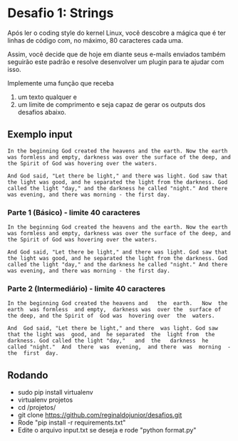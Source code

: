# Desafio 1: Strings

Após ler o coding style do kernel Linux, você descobre a mágica que é 
ter linhas de código com, no máximo, 80 caracteres cada uma.

Assim, você decide que de hoje em diante seus e-mails enviados também 
seguirão este padrão e resolve desenvolver um plugin para te ajudar
com isso.

Implemente uma função que receba 
1. um texto qualquer e 
2. um limite de
comprimento e seja capaz de gerar os outputs dos desafios abaixo.

## Exemplo input

`In the beginning God created the heavens and the earth. Now the earth was formless and empty, darkness was over the surface of the deep, and the Spirit of God was hovering over the waters.`

`And God said, "Let there be light," and there was light. God saw that the light was good, and he separated the light from the darkness. God called the light "day," and the darkness he called "night." And there was evening, and there was morning - the first day.`


### Parte 1 (Básico) - limite 40 caracteres

`In the beginning God created the heavens
and the earth. Now the earth was
formless and empty, darkness was over
the surface of the deep, and the Spirit
of God was hovering over the waters.`

`And God said, "Let there be light," and
there was light. God saw that the light
was good, and he separated the light
from the darkness. God called the light
"day," and the darkness he called
"night." And there was evening, and
there was morning - the first day.`

### Parte 2 (Intermediário) - limite 40 caracteres

`In the beginning God created the heavens
and   the  earth.   Now  the  earth  was
formless  and empty,  darkness was  over
the  surface of the deep, and the Spirit
of  God was  hovering over  the  waters.`

`And  God said, "Let there be light," and
there  was light. God saw that the light
was  good, and  he separated  the  light
from  the darkness. God called the light
"day,"   and  the   darkness  he  called
"night."  And  there  was  evening,  and
there  was  morning  -  the  first  day.`


## Rodando

 - sudo pip install virtualenv
 - virtualenv projetos
 - cd /projetos/
 - git clone https://github.com/reginaldojunior/desafios.git
  - Rode "pip install -r requirements.txt"
  - Edite o arquivo input.txt se deseja e rode "python format.py"
